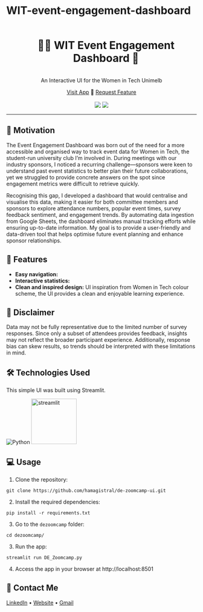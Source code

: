 # WIT-event-engagement-dashboard

<div align="center">
  <div id="user-content-toc">
    <ul>
      <summary><h1 style="display: inline-block;">👨‍🔧 WIT Event Engagement Dashboard 🎨</h1></summary>
    </ul>
  </div>

  <p>An Interactive UI for the Women in Tech Unimelb</p>
    <a href="https://dezoomcamp.streamlit.app/" target="_blank">Visit App</a>
    🌌
    <a href="https://github.com/Hamagistral/de-zoomcamp-ui/issues" target="_blank">Request Feature</a>
</div>
<br>
<div align="center">
      <a href="https://dezoomcamp.streamlit.app/"><img src="https://static.streamlit.io/badges/streamlit_badge_black_white.svg"/></a>
      <img src="https://img.shields.io/github/stars/hamagistral/de-zoomcamp-ui?color=blue&style=social"/>
</div>

<hr>

## 🎯 Motivation

The Event Engagement Dashboard was born out of the need for a more accessible and organised way to track event data for Women in Tech, the student-run university club I’m involved in. During meetings with our industry sponsors, I noticed a recurring challenge—sponsors were keen to understand past event statistics to better plan their future collaborations, yet we struggled to provide concrete answers on the spot since engagement metrics were difficult to retrieve quickly. 

Recognising this gap, I developed a dashboard that would centralise and visualise this data, making it easier for both committee members and sponsors to explore attendance numbers, popular event times, survey feedback sentiment, and engagement trends. By automating data ingestion from Google Sheets, the dashboard eliminates manual tracking efforts while ensuring up-to-date information. My goal is to provide a user-friendly and data-driven tool that helps optimise future event planning and enhance sponsor relationships.

## 🚀 Features

- **Easy navigation:** 
- **Interactive statistics:** 
- **Clean and inspired design:** UI inspiration from Women in Tech colour scheme, the UI provides a clean and enjoyable learning experience.

## 🚨 Disclaimer

Data may not be fully representative due to the limited number of survey responses. Since only a subset of attendees provides feedback, insights may not reflect the broader participant experience. Additionally, response bias can skew results, so trends should be interpreted with these limitations in mind.

## 🛠️ Technologies Used

This simple UI was built using Streamlit.

![Python](https://img.shields.io/badge/python-3670A0?style=for-the-badge&logo=python&logoColor=ffdd54)
<img src="https://user-images.githubusercontent.com/66017329/223900076-e1d5c1e5-7c4d-4b73-84e7-ae7d66149bc6.png" alt="streamlit" width="120">

## 💻 Usage

1. Clone the repository:

```
git clone https://github.com/hamagistral/de-zoomcamp-ui.git
```

2. Install the required dependencies:

```
pip install -r requirements.txt
```

3. Go to the `dezoomcamp` folder:

```
cd dezoomcamp/
```

3. Run the app:
```
streamlit run DE_Zoomcamp.py
```

4. Access the app in your browser at http://localhost:8501

## 📨 Contact Me

[LinkedIn](https://www.linkedin.com/in/hamza-elbelghiti/) •
[Website](https://hamagistral.me) •
[Gmail](hamza.lbelghiti@gmail.com)